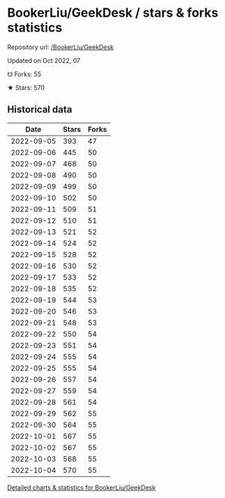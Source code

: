 # BookerLiu/GeekDesk / stars & forks statistics

Repository url: [/BookerLiu/GeekDesk](https://github.com/BookerLiu/GeekDesk)

Updated on Oct 2022, 07

☋ Forks: 55

★ Stars: 570

## Historical data
| Date | Stars | Forks |
|------|-------|-------|
| 2022-09-05 | 393 | 47 | 
| 2022-09-06 | 445 | 50 | 
| 2022-09-07 | 468 | 50 | 
| 2022-09-08 | 490 | 50 | 
| 2022-09-09 | 499 | 50 | 
| 2022-09-10 | 502 | 50 | 
| 2022-09-11 | 509 | 51 | 
| 2022-09-12 | 510 | 51 | 
| 2022-09-13 | 521 | 52 | 
| 2022-09-14 | 524 | 52 | 
| 2022-09-15 | 528 | 52 | 
| 2022-09-16 | 530 | 52 | 
| 2022-09-17 | 533 | 52 | 
| 2022-09-18 | 535 | 52 | 
| 2022-09-19 | 544 | 53 | 
| 2022-09-20 | 546 | 53 | 
| 2022-09-21 | 548 | 53 | 
| 2022-09-22 | 550 | 54 | 
| 2022-09-23 | 551 | 54 | 
| 2022-09-24 | 555 | 54 | 
| 2022-09-25 | 555 | 54 | 
| 2022-09-26 | 557 | 54 | 
| 2022-09-27 | 559 | 54 | 
| 2022-09-28 | 561 | 54 | 
| 2022-09-29 | 562 | 55 | 
| 2022-09-30 | 564 | 55 | 
| 2022-10-01 | 567 | 55 | 
| 2022-10-02 | 567 | 55 | 
| 2022-10-03 | 568 | 55 | 
| 2022-10-04 | 570 | 55 | 


[Detailed charts & statistics for BookerLiu/GeekDesk](https://reviewgithub.com/rep/BookerLiu/GeekDesk)
